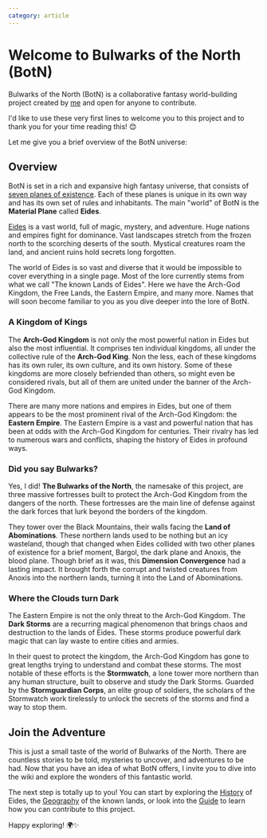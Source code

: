 ```yaml
---
category: article
---
```


# Welcome to Bulwarks of the North (BotN)

Bulwarks of the North (BotN) is a collaborative fantasy world-building project created by [me](https://github.com/DrChristophFH) and open for anyone to contribute. 

I'd like to use these very first lines to welcome you to this project and to thank you for your time reading this! 😊

Let me give you a brief overview of the BotN universe:

## Overview

BotN is set in a rich and expansive high fantasy universe, that consists of [seven planes of existence](/wiki/030-Geography.md#the-seven-planes). Each of these planes is unique in its own way and has its own set of rules and inhabitants. The main "world" of BotN is the **Material Plane** called **Eides**. 

[Eides](/wiki/geography/Eides.md) is a vast world, full of magic, mystery, and adventure. Huge nations and empires fight for dominance. Vast landscapes stretch from the frozen north to the scorching deserts of the south. Mystical creatures roam the land, and ancient ruins hold secrets long forgotten.

The world of Eides is so vast and diverse that it would be impossible to cover everything in a single page. Most of the lore currently stems from what we call "The known Lands of Eides". Here we have the Arch-God Kingdom, the Free Lands, the Eastern Empire, and many more. Names that will soon become familiar to you as you dive deeper into the lore of BotN.

### A Kingdom of Kings

The **Arch-God Kingdom** is not only the most powerful nation in Eides but also the most influential. It comprises ten individual kingdoms, all under the collective rule of the **Arch-God King**. Non the less, each of these kingdoms has its own ruler, its own culture, and its own history. Some of these kingdoms are more closely befriended than others, so might even be considered rivals, but all of them are united under the banner of the Arch-God Kingdom.

There are many more nations and empires in Eides, but one of them appears to be the most prominent rival of the Arch-God Kingdom: the **Eastern Empire**. The Eastern Empire is a vast and powerful nation that has been at odds with the Arch-God Kingdom for centuries. Their rivalry has led to numerous wars and conflicts, shaping the history of Eides in profound ways.

### Did you say Bulwarks?

Yes, I did! **The Bulwarks of the North**, the namesake of this project, are three massive fortresses built to protect the Arch-God Kingdom from the dangers of the north. These fortresses are the main line of defense against the dark forces that lurk beyond the borders of the kingdom.

They tower over the Black Mountains, their walls facing the **Land of Abominations**. These northern lands used to be nothing but an icy wasteland, though that changed when Eides collided with two other planes of existence for a brief moment, Bargol, the dark plane and Anoxis, the blood plane. Though brief as it was, this **Dimension Convergence** had a lasting impact. It brought forth the corrupt and twisted creatures from Anoxis into the northern lands, turning it into the Land of Abominations.

### Where the Clouds turn Dark

The Eastern Empire is not the only threat to the Arch-God Kingdom. The **Dark Storms** are a recurring magical phenomenon that brings chaos and destruction to the lands of Eides. These storms produce powerful dark magic that can lay waste to entire cities and armies. 

In their quest to protect the kingdom, the Arch-God Kingdom has gone to great lengths trying to understand and combat these storms. The most notable of these efforts is the **Stormwatch**, a lone tower more northern than any human structure, built to observe and study the Dark Storms. Guarded by the **Stormguardian Corps**, an elite group of soldiers, the scholars of the Stormwatch work tirelessly to unlock the secrets of the storms and find a way to stop them.

## Join the Adventure

This is just a small taste of the world of Bulwarks of the North. There are countless stories to be told, mysteries to uncover, and adventures to be had. Now that you have an idea of what BotN offers, I invite you to dive into the wiki and explore the wonders of this fantastic world.

The next step is totally up to you! You can start by exploring the [History](/wiki/040-History.md) of Eides, the [Geography](/wiki/geography/Eides.md) of the known lands, or look into the [Guide](/wiki/900-Guide.md) to learn how you can contribute to this project.

Happy exploring! 🌍✨